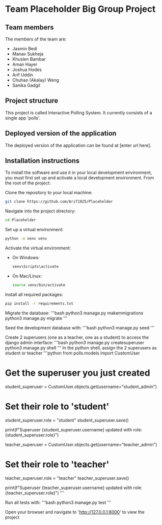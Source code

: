 # Team Placeholder Big Group Project

## Team members
The members of the team are:
 - Jasmin Bedi
 - Manav Sukheja
 - Khuslen Bambar
 - Aman Hayer
 - Joshua Hodes
 - Arif Uddin
 - Chuhao (Akalay) Weng
 - Sanika Gadgil


## Project structure
This project is called Interactive Polling System. It currently consists of a single app 'polls'.

## Deployed version of the application
The deployed version of the application can be found at [enter url here].

## Installation instructions
To install the software and use it in your local development environment, you must first set up and activate a local development environment. From the root of the project:

Clone the repository to your local machine:
```bash
git clone https://github.com/Arif1025/Placeholder
```

Navigate into the project directory:
```bash
cd Placeholder
```

Set up a virtual environment:
```bash
python -m venv venv
```

Activate the virtual environment:
- On Windows:
    ```bash
    venv\Scripts\activate
    ```
- On Mac/Linux:
    ```bash
    source venv/bin/activate
    ```


Install all required packages:
```bash
pip install -r requirements.txt
```

Migrate the database:
'''bash
python3 manage.py makemmigrations
python3 manage.py migrate
'''

Seed the development database with:
'''bash
python3 manage.py seed
'''

Create 2 superusers (one as a teacher, one as a student) to access the django admin interface:
'''bash
python3 manage.py createsuperuser
python3 manage.py shell
'''
In the python shell, assign the 2 superusers as student or teacher
'''python
from polls.models import CustomUser

# Get the superuser you just created
student_superuser = CustomUser.objects.get(username="student_admin")

# Set their role to 'student'
student_superuser.role = "student"
student_superuser.save()

print(f"Superuser {student_superuser.username} updated with role: {student_superuser.role}")

teacher_superuser = CustomUser.objects.get(username="teacher_admin")

# Set their role to 'teacher'
teacher_superuser.role = "teacher"
teacher_superuser.save()

print(f"Superuser {teacher_superuser.username} updated with role: {teacher_superuser.role}")
'''

Run all tests with:
'''bash
python3 manage.py test
'''

Open your browser and navigate to 'http://127.0.0.1:8000' to view the project